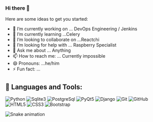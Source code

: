 ### Hi there 👋



Here are some ideas to get you started:

- 🔭 I’m currently working on ... DevOps Engineering / Jenkins
- 🌱 I’m currently learning ...Celery
- 👯 I’m looking to collaborate on ...Reactchi
- 🤔 I’m looking for help with ... Raspberry Specialist
- 💬 Ask me about ... Anything
- 📫 How to reach me: ... Currently impossible
- 😄 Pronouns: ...he/him
- ⚡ Fun fact: ...

## 🚀 Languages and Tools:

![Python](https://img.shields.io/badge/Python-%4000ff.svg?style=for-the-badge&logo=Python&logoColor=White)
![Sqlite3](https://img.shields.io/badge/Sqlite3-%3d8f3d.svg?style=for-the-badge&logo=Sqlite3&logoColor=White)
![PostgreSql](https://img.shields.io/badge/PostgreSql-%23563D7C.svg?style=for-the-badge&logo=PostgreSql&logoColor=White)
![PyQt5](https://img.shields.io/badge/PyQt5-%23563D7C.svg?style=for-the-badge&logo=PyQt5&logoColor=White)
![Django](https://img.shields.io/badge/Django-%23593d88.svg?style=for-the-badge&logo=django&logoColor=white)
![Git](https://img.shields.io/badge/git-%23F05033.svg?style=for-the-badge&logo=git&logoColor=white)
![GitHub](https://img.shields.io/badge/github-%23121011.svg?style=for-the-badge&logo=github&logoColor=white)
![HTML5](https://img.shields.io/badge/html5-%23E34F26.svg?style=for-the-badge&logo=html5&logoColor=white)
![CSS3](https://img.shields.io/badge/css3-%231572B6.svg?style=for-the-badge&logo=css3&logoColor=white)
![Bootstrap](https://img.shields.io/badge/bootstrap-%23563D7C.svg?style=for-the-badge&logo=bootstrap&logoColor=white)

![Snake animation](https://github.com/mirsaid-mirzohidov/mirsaid-mirzohidov/blob/output/github-contribution-grid-snake.svg)
